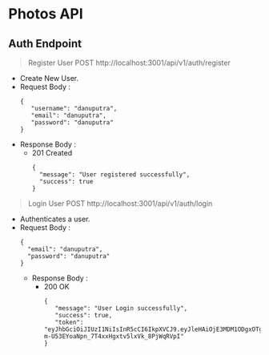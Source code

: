 # Photos API

## Auth Endpoint

> Register User
> POST http://localhost:3001/api/v1/auth/register

* Create New User.
* Request Body :
  ```
  {
     "username": "danuputra",
     "email": "danuputra",
     "password": "danuputra"
  }
  ```
* Response Body :
     * 201 Created
       ```
       {
         "message": "User registered successfully",
         "success": true
       }
       ```
> Login User
> POST http://localhost:3001/api/v1/auth/login

* Authenticates a user.
* Request Body :
  ```
  {
    "email": "danuputra",
    "password": "danuputra"
  }
  ```
  * Response Body :
     * 200 OK
       ```
       {
          "message": "User Login successfully",
          "success": true,
          "token": "eyJhbGciOiJIUzI1NiIsInR5cCI6IkpXVCJ9.eyJleHAiOjE3MDM1ODgxOTgsImp0aSI6IjIifQ.2D7F-m-U53EYoaNpn_7T4xxHgxtv5lxVk_8PjWqRVpI"
       }
       ```

